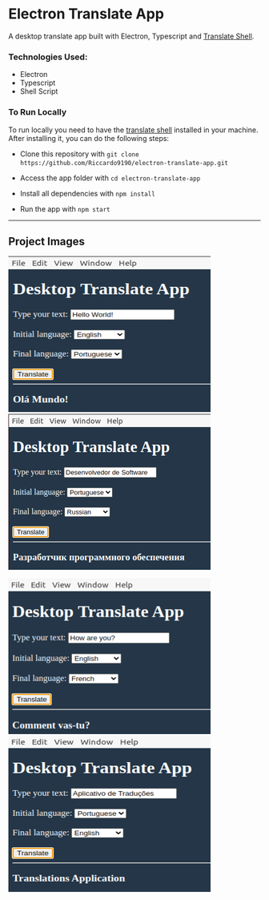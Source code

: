 # Electron Translate App
A desktop translate app built with Electron, Typescript and [Translate Shell](https://github.com/soimort/translate-shell).

### Technologies Used:

- Electron
- Typescript
- Shell Script

### To Run Locally

To run locally you need to have the [translate shell](https://github.com/soimort/translate-shell) installed in your machine. After installing it, 
you can do the following steps: 

- Clone this repository with ```git clone https://github.com/Riccardo9190/electron-translate-app.git```

- Access the app folder with ```cd electron-translate-app```

- Install all dependencies with ```npm install```

- Run the app with ```npm start```

<hr/>

## Project Images
<p>
<img src="https://github.com/Riccardo9190/electron-translate-app/blob/master/public/readme_images/1.png" width="404" height="311"/>ㅤ
<img src="https://github.com/Riccardo9190/electron-translate-app/blob/master/public/readme_images/2.png" />
</p>

<p>
<img src="https://github.com/Riccardo9190/electron-translate-app/blob/master/public/readme_images/3.png" width="404" height="311"/>ㅤ
  <img src="https://github.com/Riccardo9190/electron-translate-app/blob/master/public/readme_images/4.png" width="404" height="311"/>ㅤ
</p>
